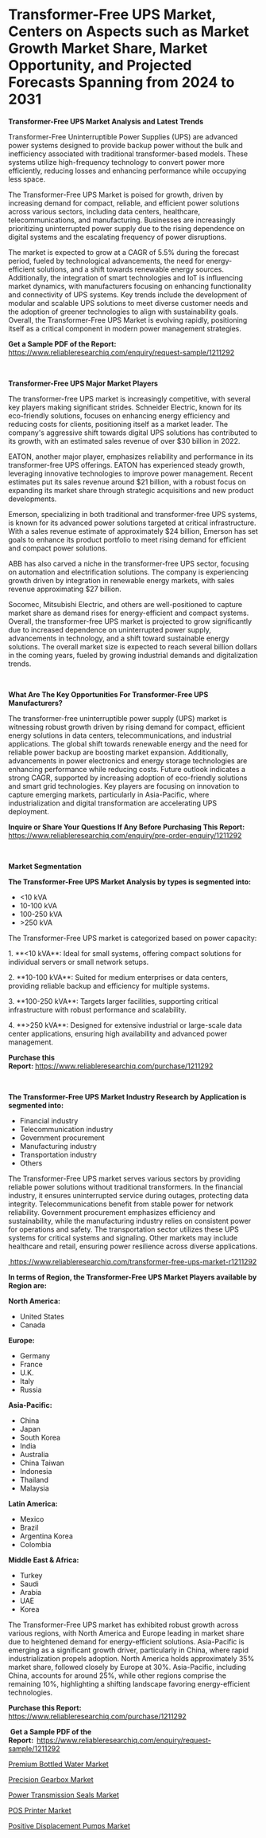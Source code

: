 <p><h1>Transformer-Free UPS Market, Centers on Aspects such as Market Growth Market Share, Market Opportunity, and Projected Forecasts Spanning from 2024 to 2031</h1></p><p><strong>Transformer-Free UPS Market Analysis and Latest Trends</strong></p>
<p><p>Transformer-Free Uninterruptible Power Supplies (UPS) are advanced power systems designed to provide backup power without the bulk and inefficiency associated with traditional transformer-based models. These systems utilize high-frequency technology to convert power more efficiently, reducing losses and enhancing performance while occupying less space. </p><p>The Transformer-Free UPS Market is poised for growth, driven by increasing demand for compact, reliable, and efficient power solutions across various sectors, including data centers, healthcare, telecommunications, and manufacturing. Businesses are increasingly prioritizing uninterrupted power supply due to the rising dependence on digital systems and the escalating frequency of power disruptions. </p><p>The market is expected to grow at a CAGR of 5.5% during the forecast period, fueled by technological advancements, the need for energy-efficient solutions, and a shift towards renewable energy sources. Additionally, the integration of smart technologies and IoT is influencing market dynamics, with manufacturers focusing on enhancing functionality and connectivity of UPS systems. Key trends include the development of modular and scalable UPS solutions to meet diverse customer needs and the adoption of greener technologies to align with sustainability goals. Overall, the Transformer-Free UPS Market is evolving rapidly, positioning itself as a critical component in modern power management strategies.</p></p>
<p><strong>Get a Sample PDF of the Report:&nbsp;</strong> <a href="https://www.reliableresearchiq.com/enquiry/request-sample/1211292?utm_campaign=1170&utm_medium=2&utm_source=Github&utm_content=ia&utm_term=16122024&utm_id=transformer-free-ups">https://www.reliableresearchiq.com/enquiry/request-sample/1211292</a></p>
<p>&nbsp;</p>
<p><strong>Transformer-Free UPS Major Market Players</strong></p>
<p><p>The transformer-free UPS market is increasingly competitive, with several key players making significant strides. Schneider Electric, known for its eco-friendly solutions, focuses on enhancing energy efficiency and reducing costs for clients, positioning itself as a market leader. The company's aggressive shift towards digital UPS solutions has contributed to its growth, with an estimated sales revenue of over $30 billion in 2022.</p><p>EATON, another major player, emphasizes reliability and performance in its transformer-free UPS offerings. EATON has experienced steady growth, leveraging innovative technologies to improve power management. Recent estimates put its sales revenue around $21 billion, with a robust focus on expanding its market share through strategic acquisitions and new product developments.</p><p>Emerson, specializing in both traditional and transformer-free UPS systems, is known for its advanced power solutions targeted at critical infrastructure. With a sales revenue estimate of approximately $24 billion, Emerson has set goals to enhance its product portfolio to meet rising demand for efficient and compact power solutions.</p><p>ABB has also carved a niche in the transformer-free UPS sector, focusing on automation and electrification solutions. The company is experiencing growth driven by integration in renewable energy markets, with sales revenue approximating $27 billion.</p><p>Socomec, Mitsubishi Electric, and others are well-positioned to capture market share as demand rises for energy-efficient and compact systems. Overall, the transformer-free UPS market is projected to grow significantly due to increased dependence on uninterrupted power supply, advancements in technology, and a shift toward sustainable energy solutions. The overall market size is expected to reach several billion dollars in the coming years, fueled by growing industrial demands and digitalization trends.</p></p>
<p>&nbsp;</p>
<p><strong>What Are The Key Opportunities For Transformer-Free UPS Manufacturers?</strong></p>
<p><p>The transformer-free uninterruptible power supply (UPS) market is witnessing robust growth driven by rising demand for compact, efficient energy solutions in data centers, telecommunications, and industrial applications. The global shift towards renewable energy and the need for reliable power backup are boosting market expansion. Additionally, advancements in power electronics and energy storage technologies are enhancing performance while reducing costs. Future outlook indicates a strong CAGR, supported by increasing adoption of eco-friendly solutions and smart grid technologies. Key players are focusing on innovation to capture emerging markets, particularly in Asia-Pacific, where industrialization and digital transformation are accelerating UPS deployment.</p></p>
<p><strong>Inquire or Share Your Questions If Any Before Purchasing This Report:</strong> <a href="https://www.reliableresearchiq.com/enquiry/pre-order-enquiry/1211292?utm_campaign=1170&utm_medium=2&utm_source=Github&utm_content=ia&utm_term=16122024&utm_id=transformer-free-ups">https://www.reliableresearchiq.com/enquiry/pre-order-enquiry/1211292</a></p>
<p>&nbsp;</p>
<p><strong>Market Segmentation</strong></p>
<p><strong>The Transformer-Free UPS Market Analysis by types is segmented into:</strong></p>
<p><ul><li><10 kVA</li><li>10-100 kVA</li><li>100-250 kVA</li><li>>250 kVA</li></ul></p>
<p><p>The Transformer-Free UPS market is categorized based on power capacity: </p><p>1. **<10 kVA**: Ideal for small systems, offering compact solutions for individual servers or small network setups. </p><p>2. **10-100 kVA**: Suited for medium enterprises or data centers, providing reliable backup and efficiency for multiple systems. </p><p>3. **100-250 kVA**: Targets larger facilities, supporting critical infrastructure with robust performance and scalability. </p><p>4. **>250 kVA**: Designed for extensive industrial or large-scale data center applications, ensuring high availability and advanced power management.</p></p>
<p><strong>Purchase this Report:&nbsp;</strong><a href="https://www.reliableresearchiq.com/purchase/1211292?utm_campaign=1170&utm_medium=2&utm_source=Github&utm_content=ia&utm_term=16122024&utm_id=transformer-free-ups">https://www.reliableresearchiq.com/purchase/1211292</a></p>
<p>&nbsp;</p>
<p><strong>The Transformer-Free UPS Market Industry Research by Application is segmented into:</strong></p>
<p><ul><li>Financial industry</li><li>Telecommunication industry</li><li>Government procurement</li><li>Manufacturing industry</li><li>Transportation industry</li><li>Others</li></ul></p>
<p><p>The Transformer-Free UPS market serves various sectors by providing reliable power solutions without traditional transformers. In the financial industry, it ensures uninterrupted service during outages, protecting data integrity. Telecommunications benefit from stable power for network reliability. Government procurement emphasizes efficiency and sustainability, while the manufacturing industry relies on consistent power for operations and safety. The transportation sector utilizes these UPS systems for critical systems and signaling. Other markets may include healthcare and retail, ensuring power resilience across diverse applications.</p></p>
<p><a href="https://www.reliableresearchiq.com/transformer-free-ups-market-r1211292?utm_campaign=1170&utm_medium=2&utm_source=Github&utm_content=ia&utm_term=16122024&utm_id=transformer-free-ups">&nbsp;https://www.reliableresearchiq.com/transformer-free-ups-market-r1211292</a></p>
<p><strong>In terms of Region, the Transformer-Free UPS Market Players available by Region are:</strong></p>
<p>
    <p> <strong> North America: </strong>
        <ul>
            <li>United States</li>
            <li>Canada</li>
        </ul>
        </p> 
    <p> <strong> Europe: </strong>
        <ul>
            <li>Germany</li>
            <li>France</li>
            <li>U.K.</li>
            <li>Italy</li>
            <li>Russia</li>
        </ul>
        </p> 
    <p> <strong> Asia-Pacific: </strong>
        <ul>
            <li>China</li>
            <li>Japan</li>
            <li>South Korea</li>
            <li>India</li>
            <li>Australia</li>
            <li>China Taiwan</li>
            <li>Indonesia</li>
            <li>Thailand</li>
            <li>Malaysia</li>
        </ul>
        </p> 
    <p> <strong> Latin America: </strong>
        <ul>
            <li>Mexico</li>
            <li>Brazil</li>
            <li>Argentina Korea</li>
            <li>Colombia</li>
        </ul>
        </p> 
    <p> <strong> Middle East & Africa: </strong>
        <ul>
            <li>Turkey</li>
            <li>Saudi</li>
            <li>Arabia</li>
            <li>UAE</li>
            <li>Korea</li>
        </ul>
    </p>
    </p>
<p><p>The Transformer-Free UPS market has exhibited robust growth across various regions, with North America and Europe leading in market share due to heightened demand for energy-efficient solutions. Asia-Pacific is emerging as a significant growth driver, particularly in China, where rapid industrialization propels adoption. North America holds approximately 35% market share, followed closely by Europe at 30%. Asia-Pacific, including China, accounts for around 25%, while other regions comprise the remaining 10%, highlighting a shifting landscape favoring energy-efficient technologies.</p></p>
<p><strong>Purchase this Report: </strong><a href="https://www.reliableresearchiq.com/purchase/1211292?utm_campaign=1170&utm_medium=2&utm_source=Github&utm_content=ia&utm_term=16122024&utm_id=transformer-free-ups">https://www.reliableresearchiq.com/purchase/1211292</a></p>
<p>&nbsp;<strong>Get a Sample PDF of the Report:&nbsp;&nbsp;</strong><a href="https://www.reliableresearchiq.com/enquiry/request-sample/1211292?utm_campaign=1170&utm_medium=2&utm_source=Github&utm_content=ia&utm_term=16122024&utm_id=transformer-free-ups">https://www.reliableresearchiq.com/enquiry/request-sample/1211292</a></p>
<p><strong></strong></p>
<p><p><a href="https://www.linkedin.com/pulse/forecasting-future-in-depth-analysis-premium-bottled-water-sg5qe?utm_campaign=1170&utm_medium=2&utm_source=Github&utm_content=ia&utm_term=16122024&utm_id=transformer-free-ups">Premium Bottled Water Market</a></p><p><a href="https://www.linkedin.com/pulse/thorough-analysis-precision-gearbox-market-withits-kzzie?utm_campaign=1170&utm_medium=2&utm_source=Github&utm_content=ia&utm_term=16122024&utm_id=transformer-free-ups">Precision Gearbox Market</a></p><p><a href="https://www.linkedin.com/pulse/power-transmission-seals-market-update-growth-goals-size-adfbe?utm_campaign=1170&utm_medium=2&utm_source=Github&utm_content=ia&utm_term=16122024&utm_id=transformer-free-ups">Power Transmission Seals Market</a></p><p><a href="https://www.linkedin.com/pulse/pos-printer-market-emerging-trends-future-prospects-period-rrx6e?utm_campaign=1170&utm_medium=2&utm_source=Github&utm_content=ia&utm_term=16122024&utm_id=transformer-free-ups">POS Printer Market</a></p><p><a href="https://www.linkedin.com/pulse/analysis-positive-displacement-pumps-market-fueled-growth-ei0we?utm_campaign=1170&utm_medium=2&utm_source=Github&utm_content=ia&utm_term=16122024&utm_id=transformer-free-ups">Positive Displacement Pumps Market</a></p></p>